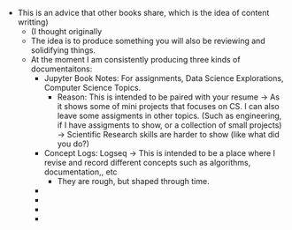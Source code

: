 - This is an advice that other books share, which is the idea of content writting)
	- (I thought originally
	- The idea is to produce something you will also be reviewing and solidifying things.
	- At the moment I am consistently producing three kinds of documentaitons:
		- Jupyter Book Notes: For assignments, Data Science Explorations, Computer Science Topics.
			- Reason: This is intended to be paired with your resume -> As it shows some of mini projects that focuses on CS. I can also leave some assigments in other topics. (Such as engineering, if I have assigments to show, or a collection of small projects) -> Scientific Research skills are harder to show (like what did you do?)
		- Concept Logs: Logseq -> This is intended to be a place where I revise and record different concepts such as algorithms, documentation,, etc
			- They are rough, but shaped through time.
		-
		-
		-
		-